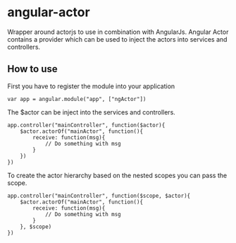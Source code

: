angular-actor
=============

Wrapper around actorjs to use in combination with AngularJs. Angular Actor contains a provider which can be used to inject the actors into services and controllers.

How to use
----------
First you have to register the module into your application

```
var app = angular.module("app", ["ngActor"])
```

The $actor can be inject into the services and controllers.

```
app.controller("mainController", function($actor){
    $actor.actorOf("mainActor", function(){
        receive: function(msg){
            // Do something with msg
        }
    })
})
```

To create the actor hierarchy based on the nested scopes you can pass the scope.
```
app.controller("mainController", function($scope, $actor){
    $actor.actorOf("mainActor", function(){
        receive: function(msg){
            // Do something with msg
        }
    }, $scope)
})
```